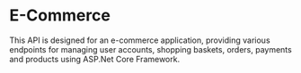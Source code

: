 # E-Commerce
This API is designed for an e-commerce application, providing various endpoints for managing user accounts, shopping baskets, orders, payments and products using ASP.Net Core Framework.
